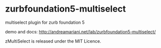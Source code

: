 zurbfoundation5-multiselect
===========================

multiselect plugin for zurb foundation 5

demo and docs: http://andreamariani.net/lab/zurbfoundation5-multiselect/


zMultiSelect is released under the MIT Licence.


